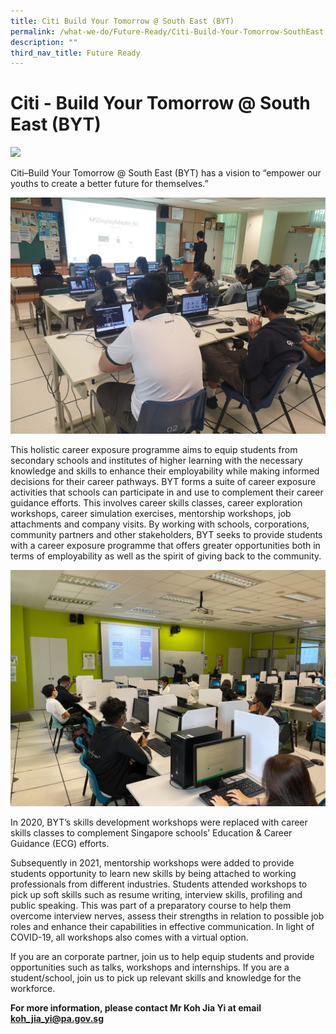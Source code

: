 ```yaml
---
title: Citi Build Your Tomorrow @ South East (BYT)
permalink: /what-we-do/Future-Ready/Citi-Build-Your-Tomorrow-SouthEast
description: ""
third_nav_title: Future Ready
---
```

Citi - Build Your Tomorrow @ South East (BYT)
===
![](/images/What%20We%20Do/Future%20Ready/Citi-IMG_8969.jpg)

Citi–Build Your Tomorrow @ South East (BYT) has a vision to “empower our youths to create a better future for themselves.”

![](/images/What%20We%20Do/Future%20Ready/Citi%20Webinar%20image%203.jpeg)
 
This holistic career exposure programme aims to equip students from secondary schools and institutes of higher learning with the necessary knowledge and skills to enhance their employability while making informed decisions for their career pathways. BYT forms a suite of career exposure activities that schools can participate in and use to complement their career guidance efforts. This involves career skills classes, career exploration workshops, career simulation exercises, mentorship workshops, job attachments and company visits. By working with schools, corporations, community partners and other stakeholders, BYT seeks to provide students with a career exposure programme that offers greater opportunities both in terms of employability as well as the spirit of giving back to the community.

![](/images/What%20We%20Do/Future%20Ready/Citi%20-IMG-20210319-WA0020.jpg)
 
In 2020, BYT’s skills development workshops were replaced with career skills classes to complement Singapore schools’ Education & Career Guidance (ECG) efforts.

Subsequently in 2021, mentorship workshops were added to provide students opportunity to learn new skills by being attached to working professionals from different industries. Students attended workshops to pick up soft skills such as resume writing, interview skills, profiling and public speaking. This was part of a preparatory course to help them overcome interview nerves, assess their strengths in relation to possible job roles and enhance their capabilities in effective communication. In light of COVID-19, all workshops also comes with a virtual option.

If you are an corporate partner, join us to help equip students and provide opportunities such as talks, workshops and internships.
If you are a student/school, join us to pick up relevant skills and knowledge for the workforce.
 
**For more information, please contact Mr Koh Jia Yi at email koh_jia_yi@pa.gov.sg**